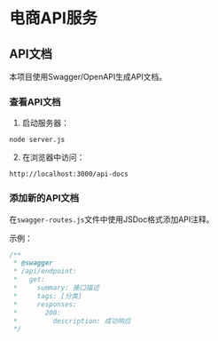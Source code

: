 # 电商API服务

## API文档

本项目使用Swagger/OpenAPI生成API文档。

### 查看API文档

1. 启动服务器：
```
node server.js
```

2. 在浏览器中访问：
```
http://localhost:3000/api-docs
```

### 添加新的API文档

在`swagger-routes.js`文件中使用JSDoc格式添加API注释。

示例：
```javascript
/**
 * @swagger
 * /api/endpoint:
 *   get:
 *     summary: 接口描述
 *     tags: [分类]
 *     responses:
 *       200:
 *         description: 成功响应
 */
```
